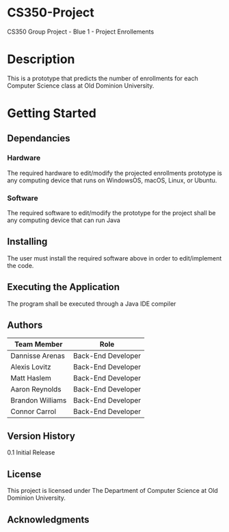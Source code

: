 # CS350-Project
CS350 Group Project - Blue 1 - Project Enrollements

# Description
This is a prototype that predicts the number of enrollments for each Computer Science class at Old Dominion University.

# Getting Started 
## Dependancies ##
### Hardware ###
The required hardware to edit/modify the projected enrollments prototype is any computing device that runs on WindowsOS, macOS, Linux, or Ubuntu.

### Software ###
The required software to edit/modify the prototype for the project shall be any computing device that can run Java

## Installing
The user must install the required software above in order to edit/implement the code.

## Executing the Application
The program shall be executed through a Java IDE compiler

## Authors
Team Member  | Role
------------- | -------------
Dannisse Arenas  | Back-End Developer
Alexis Lovitz | Back-End Developer
Matt Haslem | Back-End Developer
Aaron Reynolds | Back-End Developer
Brandon Williams | Back-End Developer
Connor Carrol | Back-End Developer

## Version History
0.1 Initial Release

## License
This project is licensed under The Department of Computer Science at Old Dominion University.

## Acknowledgments

